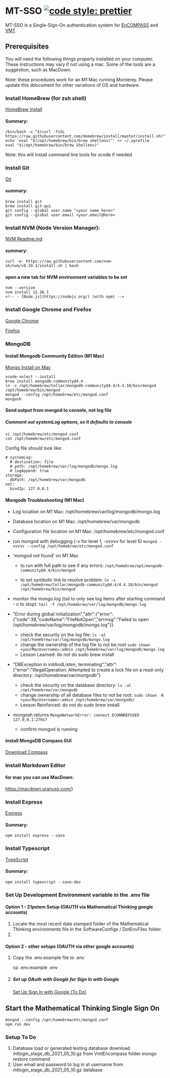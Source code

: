 # MT-SSO [![code style: prettier](https://img.shields.io/badge/code_style-prettier-ff69b4.svg?style=flat-square)](https://github.com/prettier/prettier)

MT-SSO is a Single-Sign-On authentication system for [EnCOMPASS](https://github.com/mathematicalthinking/encompass) and [VMT](https://github.com/mathematicalthinking/vmt)

## Prerequisites

You will need the following things properly installed on your computer.  These instructions may vary if not using a mac.  Some of the tools are a suggestion, such as MacDown.

Note: these procedures work for an M1 Mac running Monterey.  Please update this ddocument for other variations of OS and hardware.

### Install HomeBrew (for zsh shell)
  [HomeBrew Install](https://docs.brew.sh/Installation)
#### Summary:
    /bin/bash -c "$(curl -fsSL https://raw.githubusercontent.com/Homebrew/install/master/install.sh)"
    echo 'eval "$(/opt/homebrew/bin/brew shellenv)"' >> ~/.zprofile
    eval "$(/opt/homebrew/bin/brew shellenv)"
  Note: this will install command line tools for xcode if needed
  
### Install Git

[Git](https://git-scm.com/)
#### summary:
    brew install git
    brew install git-gui
    git config --global user.name "<your name here>"
    git config --global user.email <your.email@here>
    
### Install NVM (Node Version Manager):

[NVM Readme.md](https://github.com/nvm-sh/nvm)

#### summary:
    curl -o- https://raw.githubusercontent.com/nvm-sh/nvm/v0.39.1/install.sh | bash

#### open a new tab for NVM environment variables to be set
    nvm --version
    nvm install 12.16.1
    <!-- - [Node.js](https://nodejs.org/) (with npm) -->

### Install Google Chrome and Firefox
[Google Chrome](https://google.com/chrome/)

[Firefox](https://www.mozilla.org/en-US/firefox/new/)

### MongoDB

#### Install Mongodb Community Edition (M1 Mac)
  [Mongo Install on Mac](https://docs.mongodb.com/manual/tutorial/install-mongodb-on-os-x/)
  
    xcode-select --install
    brew install mongodb-community@4.4
    ln -s /opt/homebrew/Cellar/mongodb-community@4.4/4.4.10/bin/mongod /opt/homebrew/bin/mongod 
    mongod --config /opt/homebrew/etc/mongod.conf
    mongosh

#### Send output from mongod to console, not log file
##### Comment out systemLog options, so it defaults to console

    vi /opt/homebrew/etc/mongod.conf
    cat /opt/homebrew/etc/mongod.conf

Config file should look like:

```
# systemLog:
  # destination: file
  # path: /opt/homebrew/var/log/mongodb/mongo.log
  # logAppend: true
storage:
  dbPath: /opt/homebrew/var/mongodb
net:
  bindIp: 127.0.0.1
```

#### Mongodb Troubleshooting (M1 Mac)
- Log location on M1 Mac: /opt/homebrew/var/log/mongodb/mongo.log
- Database location on M1 Mac: /opt/homebrew/var/mongodb
- Configuration file location on M1 Mac: /opt/homebrew/etc/mongod.conf
- run mongod with debugging (-v for level 1, -vvvvv for level 5)
    ```mongod -vvvvv --config /opt/homebrew/etc/mongod.conf```
    
- 'mongod not found' on M1 Mac
  - to run with full path to see if any errors:
    ```/opt/homebrew/opt/mongodb-community@4.4/bin/mongod```
    
  - to set symbolic link to resolve problem:
    ```ln -s /opt/homebrew/Cellar/mongodb-community@4.4/4.4.10/bin/mongod /opt/homebrew/bin/mongod```
    
- monitor the mongo.log (tail to only see log items after starting command - <ctl>c to stop):
  ```tail -f /opt/homebrew/var/log/mongodb/mongo.log```
  
- "Error during global initialization","attr":{"error":{"code":38,"codeName":"FileNotOpen","errmsg":"Failed to open /opt/homebrew/var/log/mongodb/mongo.log"}}
  - check the security on the log file:
    ```ls -al /opt/homebrew/var/log/mongodb/mongo.log```
  - change the ownership of the log file to not be root
    ```sudo chown <yourMacUsername>:admin /opt/homebrew/var/log/mongodb/mongo.log```
  - Lesson Learned: do not do sudo brew install
- "DBException in initAndListen, terminating","attr":{"error":"IllegalOperation: Attempted to create a lock file on a read-only directory: /opt/homebrew/var/mongodb"}
  - check the security on the database directory:
    ```ls -al /opt/homebrew/var/mongodb```
  - change ownership of all database files to not be root:
    ```sudo chown -R <yourMacUsername>:admin /opt/homebrew/var/mongodb/```
  - Lesson Reinforced: do not do sudo brew install
- mongosh returns ```MongoNetworkError: connect ECONNREFUSED 127.0.0.1:27017```
  - confirm mongod is running

#### install MongoDB Compass GUI
[Download Compass](https://www.mongodb.com/try/download/compass)

### Install Markdown Editor
#### for mac you can use MacDown:
  https://macdown.uranusjr.com/)

 
### Install Express
[Express](http://expressjs.com/)

#### Summary:
    npm install express --save

### Install Typescript
[TypeScript](https://www.typescriptlang.org/)

#### Summary:
    npm install typescript --save-dev

### Set Up Development Environment variable in the .env file

#### Option 1 - 21pstem Setup (OAUTH via Mathematical Thinking google accounts)
1. Locate the most recent date stamped folder of the Mathematical Thinking environments file in the SoftwareConfigs / DotEnvFiles folder.
2. 

#### Option 2 - other setups (OAUTH via other google accounts)

1. Copy the .env.example file to .env

    cp .env.example .env
    
1. ##### Set up OAuth with Google for Sign In with Google

    [Set Up Sign In with Google (To Do)](https://github.com/mathematicalthinking/mt-sso/wiki/Setup-Sign-In-with-Google)

## Start the Mathematical Thinking Single Sign On
    mongod --config /opt/homebrew/etc/mongod.conf
    npm run dev 

### Setup To Do
1. Database load or generated testing database
    download mtlogin_stage_db_2021_05_10.gz from VmtEncompass folder
    mongo restore command
2. User email and password to log in at
	username from mtlogin_stage_db_2021_05_10.gz database



